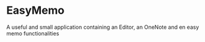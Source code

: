 # EasyMemo
A useful and small application containing an Editor, an OneNote and en easy memo functionalities
